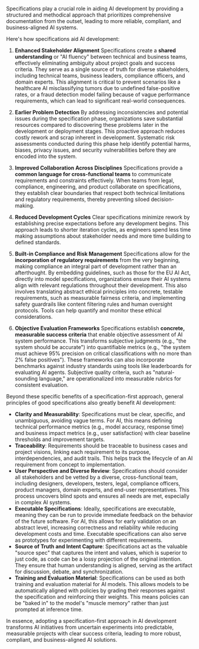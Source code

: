 Specifications play a crucial role in aiding AI development by providing a structured and methodical approach that prioritizes comprehensive documentation from the outset, leading to more reliable, compliant, and business-aligned AI systems.

Here's how specifications aid AI development:

1.  **Enhanced Stakeholder Alignment**
    Specifications create a **shared understanding** or "AI fluency" between technical and business teams, effectively eliminating ambiguity about project goals and success criteria. They serve as a single source of truth for diverse stakeholders, including technical teams, business leaders, compliance officers, and domain experts. This alignment is critical to prevent scenarios like a healthcare AI misclassifying tumors due to undefined false-positive rates, or a fraud detection model failing because of vague performance requirements, which can lead to significant real-world consequences.

2.  **Earlier Problem Detection**
    By addressing inconsistencies and potential issues during the specification phase, organizations save substantial resources compared to discovering these problems later in the development or deployment stages. This proactive approach reduces costly rework and scrap inherent in development. Systematic risk assessments conducted during this phase help identify potential harms, biases, privacy issues, and security vulnerabilities before they are encoded into the system.

3.  **Improved Collaboration Across Disciplines**
    Specifications provide a **common language for cross-functional teams** to communicate requirements and constraints effectively. When teams from legal, compliance, engineering, and product collaborate on specifications, they establish clear boundaries that respect both technical limitations and regulatory requirements, thereby preventing siloed decision-making.

4.  **Reduced Development Cycles**
    Clear specifications minimize rework by establishing precise expectations before any development begins. This approach leads to shorter iteration cycles, as engineers spend less time making assumptions about stakeholder needs and more time building to defined standards.

5.  **Built-in Compliance and Risk Management**
    Specifications allow for the **incorporation of regulatory requirements** from the very beginning, making compliance an integral part of development rather than an afterthought. By embedding guidelines, such as those for the EU AI Act, directly into model specifications, organizations ensure their AI systems align with relevant regulations throughout their development. This also involves translating abstract ethical principles into concrete, testable requirements, such as measurable fairness criteria, and implementing safety guardrails like content filtering rules and human oversight protocols. Tools can help quantify and monitor these ethical considerations.

6.  **Objective Evaluation Frameworks**
    Specifications establish **concrete, measurable success criteria** that enable objective assessment of AI system performance. This transforms subjective judgments (e.g., "the system should be accurate") into quantifiable metrics (e.g., "the system must achieve 95% precision on critical classifications with no more than 2% false positives"). These frameworks can also incorporate benchmarks against industry standards using tools like leaderboards for evaluating AI agents. Subjective quality criteria, such as "natural-sounding language," are operationalized into measurable rubrics for consistent evaluation.

Beyond these specific benefits of a specification-first approach, general principles of good specifications also greatly benefit AI development:

*   **Clarity and Measurability**: Specifications must be clear, specific, and unambiguous, avoiding vague terms. For AI, this means defining technical performance metrics (e.g., model accuracy, response time) and business impact metrics (e.g., user satisfaction) with clear baseline thresholds and improvement targets.
*   **Traceability**: Requirements should be traceable to business cases and project visions, linking each requirement to its purpose, interdependencies, and audit trails. This helps track the lifecycle of an AI requirement from concept to implementation.
*   **User Perspective and Diverse Review**: Specifications should consider all stakeholders and be vetted by a diverse, cross-functional team, including designers, developers, testers, legal, compliance officers, product managers, domain experts, and end-user representatives. This process uncovers blind spots and ensures all needs are met, especially in complex AI systems.
*   **Executable Specifications**: Ideally, specifications are executable, meaning they can be run to provide immediate feedback on the behavior of the future software. For AI, this allows for early validation on an abstract level, increasing correctness and reliability while reducing development costs and time. Executable specifications can also serve as prototypes for experimenting with different requirements.
*   **Source of Truth and Intent Capture**: Specifications act as the valuable "source spec" that captures the intent and values, which is superior to just code, as code can be a lossy projection of the original intention. They ensure that human understanding is aligned, serving as the artifact for discussion, debate, and synchronization.
*   **Training and Evaluation Material**: Specifications can be used as both training and evaluation material for AI models. This allows models to be automatically aligned with policies by grading their responses against the specification and reinforcing their weights. This means policies can be "baked in" to the model's "muscle memory" rather than just prompted at inference time.

In essence, adopting a specification-first approach in AI development transforms AI initiatives from uncertain experiments into predictable, measurable projects with clear success criteria, leading to more robust, compliant, and business-aligned AI solutions.
